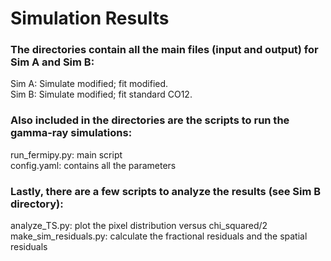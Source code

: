 # Simulation Results
### The directories contain all the main files (input and output) for Sim A and Sim B: <br />
Sim A: Simulate modified; fit modified.<br />
Sim B: Simulate modified; fit standard CO12.<br />

### Also included in the directories are the scripts to run the gamma-ray simulations:<br />
run_fermipy.py: main script<br />
config.yaml: contains all the parameters<br />

### Lastly, there are a few scripts to analyze the results (see Sim B directory):<br />
analyze_TS.py: plot the pixel distribution versus chi_squared/2<br />
make_sim_residuals.py: calculate the fractional residuals and the spatial residuals
